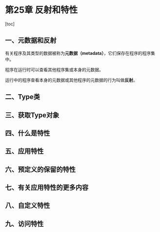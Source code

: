 # 第25章 反射和特性

[toc]

## 一、元数据和反射

有关程序及其类型的数据被称为**元数据（metadata）**，它们保存在程序的程序集中。

程序在运行时可以查看其他程序集或本身的元数据。

运行中的程序查看本身的元数据或其他程序的元数据的行为叫做**反射**。



## 二、Type类

## 三、获取Type对象

## 四、什么是特性

## 五、应用特性

## 六、预定义的保留的特性

## 七、有关应用特性的更多内容

## 八、自定义特性

## 九、访问特性